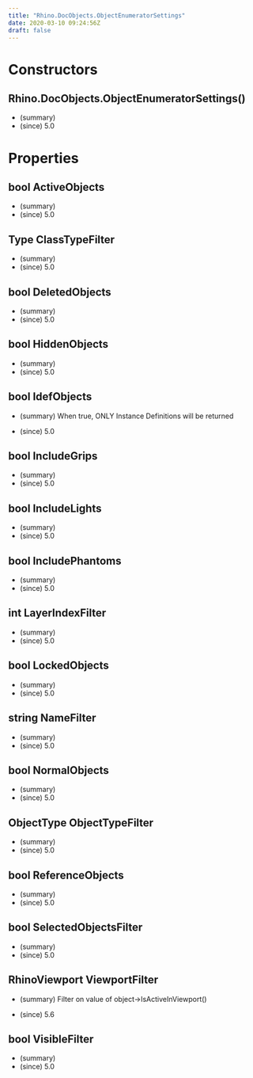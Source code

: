```yaml
---
title: "Rhino.DocObjects.ObjectEnumeratorSettings"
date: 2020-03-10 09:24:56Z
draft: false
---
```


# Constructors
## Rhino.DocObjects.ObjectEnumeratorSettings()
- (summary) 
- (since) 5.0
# Properties
## bool ActiveObjects
- (summary) 
- (since) 5.0
## Type ClassTypeFilter
- (summary) 
- (since) 5.0
## bool DeletedObjects
- (summary) 
- (since) 5.0
## bool HiddenObjects
- (summary) 
- (since) 5.0
## bool IdefObjects
- (summary) 
     When true, ONLY Instance Definitions will be returned
     
- (since) 5.0
## bool IncludeGrips
- (summary) 
- (since) 5.0
## bool IncludeLights
- (summary) 
- (since) 5.0
## bool IncludePhantoms
- (summary) 
- (since) 5.0
## int LayerIndexFilter
- (summary) 
- (since) 5.0
## bool LockedObjects
- (summary) 
- (since) 5.0
## string NameFilter
- (summary) 
- (since) 5.0
## bool NormalObjects
- (summary) 
- (since) 5.0
## ObjectType ObjectTypeFilter
- (summary) 
- (since) 5.0
## bool ReferenceObjects
- (summary) 
- (since) 5.0
## bool SelectedObjectsFilter
- (summary) 
- (since) 5.0
## RhinoViewport ViewportFilter
- (summary) 
     Filter on value of object->IsActiveInViewport()
     
- (since) 5.6
## bool VisibleFilter
- (summary) 
- (since) 5.0
